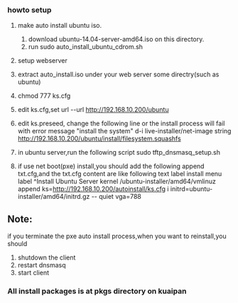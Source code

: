 ### howto setup

1. make auto install ubuntu iso.
	1. download ubuntu-14.04-server-amd64.iso on this directory.
	2. run sudo auto_install_ubuntu_cdrom.sh

2. setup webserver
1. extract auto_install.iso under your web server some directry(such as ubuntu)
2. chmod 777 ks.cfg
3. edit ks.cfg,set url --url http://192.168.10.200/ubuntu
4. edit ks.preseed, change the following line or the install process will fail with error message "install the system"
d-i live-installer/net-image string http://192.168.10.200/ubuntu/install/filesystem.squashfs


3. in ubuntu server,run the following script
	sudo tftp_dnsmasq_setup.sh

4. if use net boot(pxe) install,you should add the following append txt.cfg,and the txt.cfg content are like following text
	label install
	  menu label ^Install Ubuntu Server
	  kernel /ubuntu-installer/amd64/vmlinuz
	  append ks=http://192.168.10.200/autoinstall/ks.cfg i initrd=ubuntu-installer/amd64/initrd.gz -- quiet vga=788
	
## Note:
if you terminate the pxe auto install process,when you want to reinstall,you should
1. shutdown the client
2. restart dnsmasq
3. start client

### All install packages is at pkgs directory on kuaipan